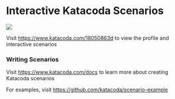 # Interactive Katacoda Scenarios

[![](http://shields.katacoda.com/katacoda/18050863d/count.svg)](https://www.katacoda.com/18050863d "Get your profile on Katacoda.com")

Visit https://www.katacoda.com/18050863d to view the profile and interactive scenarios

### Writing Scenarios
Visit https://www.katacoda.com/docs to learn more about creating Katacoda scenarios

For examples, visit https://github.com/katacoda/scenario-example
